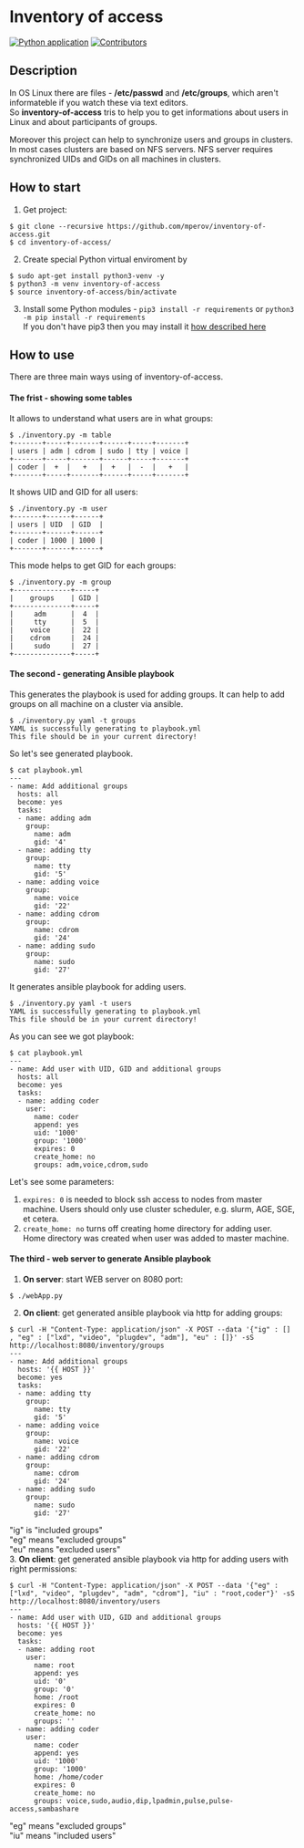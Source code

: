 # Inventory of access
[![Python application](https://github.com/mperov/inventory-of-access/workflows/Python%20application/badge.svg?branch=master)](https://github.com/mperov/inventory-of-access/actions/workflows/python-app.yml)
[![Contributors](https://img.shields.io/github/contributors/mperov/showGroups?label=Contributors)](https://github.com/mperov/showGroups/graphs/contributors)

## Description

In OS Linux there are files - **/etc/passwd** and **/etc/groups**, which aren't informateble if you watch these via text editors.  
So **inventory-of-access** tris to help you to get informations about users in Linux and about participants of groups.

Moreover this project can help to synchronize users and groups in clusters. In most cases clusters are based on NFS servers.
NFS server requires synchronized UIDs and GIDs on all machines in clusters.

## How to start
1. Get project:
```console
$ git clone --recursive https://github.com/mperov/inventory-of-access.git
$ cd inventory-of-access/
```
2. Create special Python virtual enviroment by
```console
$ sudo apt-get install python3-venv -y
$ python3 -m venv inventory-of-access
$ source inventory-of-access/bin/activate
```
3. Install some Python modules - `pip3 install -r requirements` or `python3 -m pip install -r requirements`  
If you don't have pip3 then you may install it [how described here](https://pip.pypa.io/en/stable/installation/)

## How to use

There are three main ways using of inventory-of-access.

#### The frist - showing some tables
It allows to understand what users are in what groups:  
```
$ ./inventory.py -m table
+-------+-----+-------+------+-----+-------+
| users | adm | cdrom | sudo | tty | voice |
+-------+-----+-------+------+-----+-------+
| coder |  +  |   +   |  +   |  -  |   +   |
+-------+-----+-------+------+-----+-------+
```

It shows UID and GID for all users:
```
$ ./inventory.py -m user
+-------+------+------+
| users | UID  | GID  |
+-------+------+------+
| coder | 1000 | 1000 |
+-------+------+------+
```

This mode helps to get GID for each groups:
```
$ ./inventory.py -m group
+--------------+-----+
|    groups    | GID |
+--------------+-----+
|     adm      |  4  |
|     tty      |  5  |
|    voice     |  22 |
|    cdrom     |  24 |
|     sudo     |  27 |
+--------------+-----+
```

#### The second - generating Ansible playbook

This generates the playbook is used for adding groups. It can help to add groups on all machine on a cluster via ansible.
```
$ ./inventory.py yaml -t groups
YAML is successfully generating to playbook.yml
This file should be in your current directory!
```
So let's see generated playbook.
```
$ cat playbook.yml
---
- name: Add additional groups
  hosts: all
  become: yes
  tasks:
  - name: adding adm
    group:
      name: adm
      gid: '4'
  - name: adding tty
    group:
      name: tty
      gid: '5'
  - name: adding voice
    group:
      name: voice
      gid: '22'
  - name: adding cdrom
    group:
      name: cdrom
      gid: '24'
  - name: adding sudo
    group:
      name: sudo
      gid: '27'
```

It generates ansible playbook for adding users.
```
$ ./inventory.py yaml -t users
YAML is successfully generating to playbook.yml
This file should be in your current directory!
```
As you can see we got playbook:
```
$ cat playbook.yml
---
- name: Add user with UID, GID and additional groups
  hosts: all
  become: yes
  tasks:
  - name: adding coder
    user:
      name: coder
      append: yes
      uid: '1000'
      group: '1000'
      expires: 0
      create_home: no
      groups: adm,voice,cdrom,sudo
```

Let's see some parameters:  
1) `expires: 0` is needed to block ssh access to nodes from master machine. Users should only use cluster scheduler, e.g. slurm, AGE, SGE, et cetera.  
2) `create_home: no` turns off creating home directory for adding user. Home directory was created when user was added to master machine.

#### The third - web server to generate Ansible playbook

1. **On server**: start WEB server on 8080 port:  
```console
$ ./webApp.py
```
2. **On client**: get generated ansible playbook via http for adding groups:  
```console
$ curl -H "Content-Type: application/json" -X POST --data '{"ig" : [] , "eg" : ["lxd", "video", "plugdev", "adm"], "eu" : []}' -sS http://localhost:8080/inventory/groups
---
- name: Add additional groups
  hosts: '{{ HOST }}'
  become: yes
  tasks:
  - name: adding tty
    group:
      name: tty
      gid: '5'
  - name: adding voice
    group:
      name: voice
      gid: '22'
  - name: adding cdrom
    group:
      name: cdrom
      gid: '24'
  - name: adding sudo
    group:
      name: sudo
      gid: '27'
```  
"ig" is "included groups"  
"eg" means "excluded groups"  
"eu" means "excluded users"  
3. **On client**: get generated ansible playbook via http for adding users with right permissions:  
```console
$ curl -H "Content-Type: application/json" -X POST --data '{"eg" : ["lxd", "video", "plugdev", "adm", "cdrom"], "iu" : "root,coder"}' -sS http://localhost:8080/inventory/users
---
- name: Add user with UID, GID and additional groups
  hosts: '{{ HOST }}'
  become: yes
  tasks:
  - name: adding root
    user:
      name: root
      append: yes
      uid: '0'
      group: '0'
      home: /root
      expires: 0
      create_home: no
      groups: ''
  - name: adding coder
    user:
      name: coder
      append: yes
      uid: '1000'
      group: '1000'
      home: /home/coder
      expires: 0
      create_home: no
      groups: voice,sudo,audio,dip,lpadmin,pulse,pulse-access,sambashare
```  
"eg" means "excluded groups"  
"iu" means "included users"
